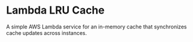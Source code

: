# Lambda LRU Cache

A simple AWS Lambda service  for an in-memory cache that synchronizes cache updates across instances.